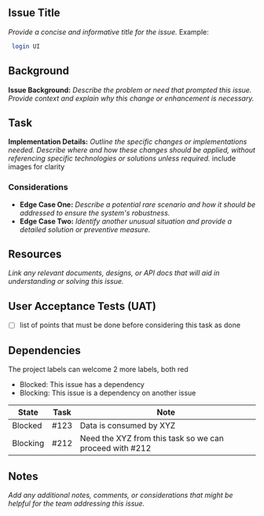 
## Issue Title 
*Provide a concise and informative title for the issue.*
Example: 
``` bash
 login UI
```


## Background
**Issue Background:** *Describe the problem or need that prompted this issue. Provide context and explain why this change or enhancement is necessary.*

## Task
**Implementation Details:** *Outline the specific changes or implementations needed. Describe where and how these changes should be applied, without referencing specific technologies or solutions unless required.*
 include images for clarity
### Considerations
- **Edge Case One:** *Describe a potential rare scenario and how it should be addressed to ensure the system's robustness.*
- **Edge Case Two:** *Identify another unusual situation and provide a detailed solution or preventive measure.*

## Resources
*Link any relevant documents, designs, or API docs that will aid in understanding or solving this issue.*

## User Acceptance Tests (UAT)
- [ ] list of points that must be done before considering this task as done

## Dependencies 
The project labels can welcome 2 more labels, both red
- Blocked: This issue has a dependency 
- Blocking: This issue is a dependency on another issue

| State   | Task | Note                                                      |
|---------|------|-----------------------------------------------------------|
| Blocked | #123 | Data is consumed by XYZ                                   |
| Blocking| #212 | Need the XYZ from this task so we can proceed with #212   |


## Notes
*Add any additional notes, comments, or considerations that might be helpful for the team addressing this issue.*

